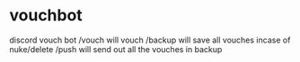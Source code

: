 # vouchbot
discord vouch bot
/vouch will vouch
/backup will save all vouches incase of nuke/delete
/push will send out all the vouches in backup

